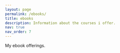```yaml
---
layout: page
permalink: /ebooks/
title: ebooks
description: Information about the courses i offer.
nav: true
nav_order: 7
---
```


My ebook offerings.